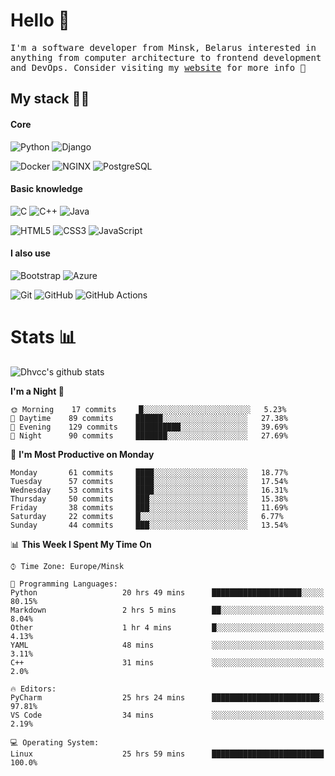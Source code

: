 # Hello 👋

<p>
    <samp>
        I'm a software developer from Minsk, Belarus
        interested in anything from computer architecture to frontend development and DevOps.
        Consider visiting my <a target="_blank" href="https://dhvcc.github.io/dhvcc">website</a> for more info 🙂
    </samp>
</p>

## My stack 🧑‍💻

#### Core

![Python](https://img.shields.io/badge/-Python-000000?style=flat&logo=python)
![Django](https://img.shields.io/badge/-Django-000000?style=flat&logo=Django)

![Docker](https://img.shields.io/badge/-Docker-000000?style=flat&logo=docker)
![NGINX](https://img.shields.io/badge/-NGINX-000000?style=flat&logo=nginx)
![PostgreSQL](https://img.shields.io/badge/-PostgreSQL-000000?style=flat&logo=postgresql)

#### Basic knowledge

![C](https://img.shields.io/badge/-C-000000?style=flat&logo=C)
![C++](https://img.shields.io/badge/-C++-000000?style=flat&logo=C%2B%2B&logoColor=00599C)
![Java](https://img.shields.io/badge/-Java-000000?style=flat&logo=Java&logoColor=007396)

![HTML5](https://img.shields.io/badge/-HTML5-000000?style=flat&logo=HTML5)
![CSS3](https://img.shields.io/badge/-CSS3-000000?style=flat&logo=css3)
![JavaScript](https://img.shields.io/badge/-JavaScript-000000?style=flat&logo=javascript)

#### I also use

![Bootstrap](https://img.shields.io/badge/-Bootstrap-000000?style=flat&logo=bootstrap)
![Azure](https://img.shields.io/badge/-Azure-000000?style=flat&logo=Microsoft-Azure)

![Git](https://img.shields.io/badge/-Git-000000?style=flat&logo=git&logoColor=F05032)
![GitHub](https://img.shields.io/badge/-GitHub-000000?style=flat&logo=github)
![GitHub Actions](https://img.shields.io/badge/-GitHub%20Actions-000000?style=flat&logo=github-actions)

# Stats 📊

<a>
    <img src="https://github-readme-stats.dhvcc.vercel.app/api?username=dhvcc&count_private=true&theme=graywhite" alt="Dhvcc's github stats">
</a>

<!--START_SECTION:waka-->
**I'm a Night 🦉** 

```text
🌞 Morning    17 commits     █░░░░░░░░░░░░░░░░░░░░░░░░   5.23% 
🌆 Daytime    89 commits     ██████░░░░░░░░░░░░░░░░░░░   27.38% 
🌃 Evening    129 commits    ██████████░░░░░░░░░░░░░░░   39.69% 
🌙 Night      90 commits     ███████░░░░░░░░░░░░░░░░░░   27.69%

```
📅 **I'm Most Productive on Monday** 

```text
Monday       61 commits     ████░░░░░░░░░░░░░░░░░░░░░   18.77% 
Tuesday      57 commits     ████░░░░░░░░░░░░░░░░░░░░░   17.54% 
Wednesday    53 commits     ████░░░░░░░░░░░░░░░░░░░░░   16.31% 
Thursday     50 commits     ███░░░░░░░░░░░░░░░░░░░░░░   15.38% 
Friday       38 commits     ███░░░░░░░░░░░░░░░░░░░░░░   11.69% 
Saturday     22 commits     █░░░░░░░░░░░░░░░░░░░░░░░░   6.77% 
Sunday       44 commits     ███░░░░░░░░░░░░░░░░░░░░░░   13.54%

```


📊 **This Week I Spent My Time On** 

```text
⌚︎ Time Zone: Europe/Minsk

💬 Programming Languages: 
Python                   20 hrs 49 mins      ████████████████████░░░░░   80.15% 
Markdown                 2 hrs 5 mins        ██░░░░░░░░░░░░░░░░░░░░░░░   8.04% 
Other                    1 hr 4 mins         █░░░░░░░░░░░░░░░░░░░░░░░░   4.13% 
YAML                     48 mins             ░░░░░░░░░░░░░░░░░░░░░░░░░   3.11% 
C++                      31 mins             ░░░░░░░░░░░░░░░░░░░░░░░░░   2.0%

🔥 Editors: 
PyCharm                  25 hrs 24 mins      ████████████████████████░   97.81% 
VS Code                  34 mins             ░░░░░░░░░░░░░░░░░░░░░░░░░   2.19%

💻 Operating System: 
Linux                    25 hrs 59 mins      █████████████████████████   100.0%

```


<!--END_SECTION:waka-->